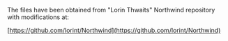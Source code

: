 The files have been obtained from "Lorin Thwaits" Northwind repository with modifications at:

[https://github.com/lorint/Northwind](https://github.com/lorint/Northwind)
